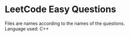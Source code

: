 # LeetCode Easy Questions

Files are names according to the names of the questions. <br>
Language used: C++ <br>
